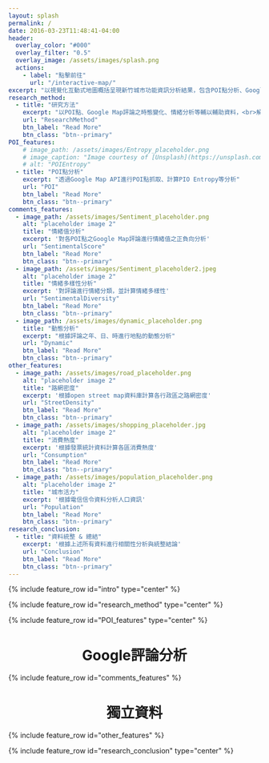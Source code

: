```yaml
---
layout: splash
permalink: /
date: 2016-03-23T11:48:41-04:00
header:
  overlay_color: "#000"
  overlay_filter: "0.5"
  overlay_image: /assets/images/splash.png
  actions:
    - label: "點擊前往"
      url: "/interactive-map/"
excerpt: "以視覺化互動式地圖概括呈現新竹城市功能資訊分析結果，包含POI點分析、Google評論情緒與動態分析、輔助資料等"
research_method:
  - title: "研究方法"
    excerpt: "以POI點、Google Map評論之時態變化、情緒分析等輔以輔助資料，<br>解析新竹各行政區之城市功能<br>請點入觀看研究方法細節與使用資料"
    url: "ResearchMethod"
    btn_label: "Read More"
    btn_class: "btn--primary"
POI_features:
    # image_path: /assets/images/Entropy_placeholder.png
    # image_caption: "Image courtesy of [Unsplash](https://unsplash.com/)"
    # alt: "POIEntropy"
  - title: "POI點分析"
    excerpt: "透過Google Map API進行POI點抓取、計算PIO Entropy等分析"
    url: "POI"
    btn_label: "Read More"
    btn_class: "btn--primary"
comments_features:
  - image_path: /assets/images/Sentiment_placeholder.png
    alt: "placeholder image 2"
    title: "情緒值分析"
    excerpt: '對各POI點之Google Map評論進行情緒值之正負向分析'
    url: "SentimentalScore"
    btn_label: "Read More"
    btn_class: "btn--primary"
  - image_path: /assets/images/Sentiment_placeholder2.jpeg
    alt: "placeholder image 2"
    title: "情緒多樣性分析"
    excerpt: '對評論進行情緒分類，並計算情緒多樣性'
    url: "SentimentalDiversity"
    btn_label: "Read More"
    btn_class: "btn--primary"
  - image_path: /assets/images/dynamic_placeholder.png
    title: "動態分析"
    excerpt: "根據評論之年、日、時進行地點的動態分析"
    url: "Dynamic"
    btn_label: "Read More"
    btn_class: "btn--primary"
other_features:
  - image_path: /assets/images/road_placeholder.png
    alt: "placeholder image 2"
    title: "路網密度"
    excerpt: '根據open street map資料庫計算各行政區之路網密度'
    url: "StreetDensity"
    btn_label: "Read More"
    btn_class: "btn--primary"
  - image_path: /assets/images/shopping_placeholder.jpg
    alt: "placeholder image 2"
    title: "消費熱度"
    excerpt: '根據發票統計資料計算各區消費熱度'
    url: "Consumption"
    btn_label: "Read More"
    btn_class: "btn--primary"
  - image_path: /assets/images/population_placeholder.png
    alt: "placeholder image 2"
    title: "城市活力"
    excerpt: '根據電信信令資料分析人口資訊'
    url: "Population"
    btn_label: "Read More"
    btn_class: "btn--primary"
research_conclusion:
  - title: "資料統整 & 總結"
    excerpt: '根據上述所有資料進行相關性分析與統整結論'
    url: "Conclusion"
    btn_label: "Read More"
    btn_class: "btn--primary"
---
```


{% include feature_row id="intro" type="center" %}

{% include feature_row id="research_method" type="center" %}

<!-- <div style="text-align:center;"><h1>POI點分析</h1></div> -->
{% include feature_row id="POI_features" type="center" %}

<div style="text-align:center;"><h1>Google評論分析</h1></div>
{% include feature_row id="comments_features" %}

<div style="text-align:center;"><h1>獨立資料</h1></div>
{% include feature_row id="other_features" %}

{% include feature_row id="research_conclusion" type="center" %}